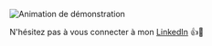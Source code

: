 
![Animation de démonstration](https://res.cloudinary.com/dwcdxkpfk/image/upload/v1726266632/Hi_There_1_qnviub.gif)


N'hésitez pas à vous connecter à mon [LinkedIn](https://www.linkedin.com/in/vincent-vgom/) 👍🙂



